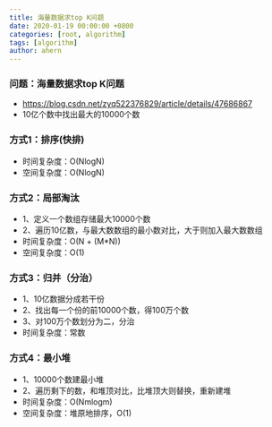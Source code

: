 ```yaml
---
title: 海量数据求top K问题
date: 2020-01-19 00:00:00 +0800
categories: [root, algorithm]
tags: [algorithm]
author: ahern
---
```


### 问题：海量数据求top K问题
- https://blog.csdn.net/zyq522376829/article/details/47686867
- 10亿个数中找出最大的10000个数

### 方式1：排序(快排)
- 时间复杂度：O(NlogN)
- 空间复杂度：O(NlogN)

### 方式2：局部淘汰
- 1、定义一个数组存储最大10000个数
- 2、遍历10亿数，与最大数数组的最小数对比，大于则加入最大数数组
- 时间复杂度：O(N + (M*N))
- 空间复杂度：O(1)

### 方式3：归并（分治）
- 1、10亿数据分成若干份
- 2、找出每一个份的前10000个数，得100万个数
- 3、对100万个数划分为二，分治
- 时间复杂度：常数

### 方式4：最小堆
- 1、10000个数建最小堆
- 2、遍历剩下的数，和堆顶对比，比堆顶大则替换，重新建堆
- 时间复杂度：O(Nmlogm)
- 空间复杂度：堆原地排序，O(1)    
